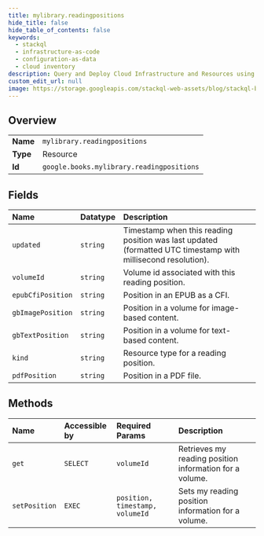 ```yaml
---
title: mylibrary.readingpositions
hide_title: false
hide_table_of_contents: false
keywords:
  - stackql
  - infrastructure-as-code
  - configuration-as-data
  - cloud inventory
description: Query and Deploy Cloud Infrastructure and Resources using SQL
custom_edit_url: null
image: https://storage.googleapis.com/stackql-web-assets/blog/stackql-blog-post-featured-image.png
---
```

  
    

## Overview
<table><tbody>
<tr><td><b>Name</b></td><td><code>mylibrary.readingpositions</code></td></tr>
<tr><td><b>Type</b></td><td>Resource</td></tr>
<tr><td><b>Id</b></td><td><code>google.books.mylibrary.readingpositions</code></td></tr>
</tbody></table>

## Fields
| Name | Datatype | Description |
|:-----|:---------|:------------|
| `updated` | `string` | Timestamp when this reading position was last updated (formatted UTC timestamp with millisecond resolution). |
| `volumeId` | `string` | Volume id associated with this reading position. |
| `epubCfiPosition` | `string` | Position in an EPUB as a CFI. |
| `gbImagePosition` | `string` | Position in a volume for image-based content. |
| `gbTextPosition` | `string` | Position in a volume for text-based content. |
| `kind` | `string` | Resource type for a reading position. |
| `pdfPosition` | `string` | Position in a PDF file. |
## Methods
| Name | Accessible by | Required Params | Description |
|:-----|:--------------|:----------------|:------------|
| `get` | `SELECT` | `volumeId` | Retrieves my reading position information for a volume. |
| `setPosition` | `EXEC` | `position, timestamp, volumeId` | Sets my reading position information for a volume. |
